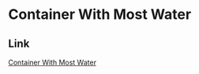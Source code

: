 # Container With Most Water

## Link
[Container With Most Water](https://leetcode.com/problems/container-with-most-water)
